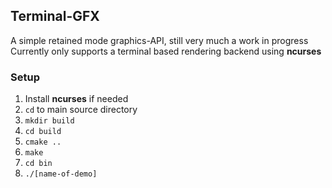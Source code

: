## Terminal-GFX
A simple retained mode graphics-API, still very much a work in progress  
Currently only supports a terminal based rendering backend using **ncurses**

### Setup
1. Install **ncurses** if needed
2. `cd` to main source directory
3. `mkdir build`
4. `cd build`
5. `cmake ..`
6. `make`
7. `cd bin`
7. `./[name-of-demo]`
